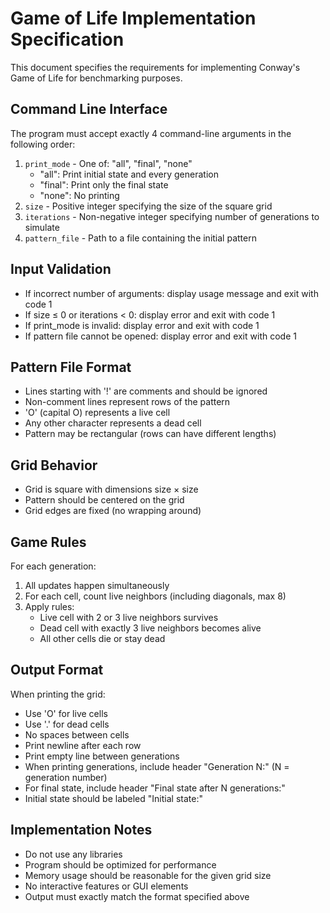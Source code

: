 # Game of Life Implementation Specification

This document specifies the requirements for implementing Conway's Game of Life for benchmarking purposes.

## Command Line Interface

The program must accept exactly 4 command-line arguments in the following order:
1. `print_mode` - One of: "all", "final", "none"
   - "all": Print initial state and every generation
   - "final": Print only the final state
   - "none": No printing
2. `size` - Positive integer specifying the size of the square grid
3. `iterations` - Non-negative integer specifying number of generations to simulate
4. `pattern_file` - Path to a file containing the initial pattern

## Input Validation

- If incorrect number of arguments: display usage message and exit with code 1
- If size ≤ 0 or iterations < 0: display error and exit with code 1
- If print_mode is invalid: display error and exit with code 1
- If pattern file cannot be opened: display error and exit with code 1

## Pattern File Format

- Lines starting with '!' are comments and should be ignored
- Non-comment lines represent rows of the pattern
- 'O' (capital O) represents a live cell
- Any other character represents a dead cell
- Pattern may be rectangular (rows can have different lengths)

## Grid Behavior

- Grid is square with dimensions size × size
- Pattern should be centered on the grid
- Grid edges are fixed (no wrapping around)

## Game Rules

For each generation:
1. All updates happen simultaneously
2. For each cell, count live neighbors (including diagonals, max 8)
3. Apply rules:
   - Live cell with 2 or 3 live neighbors survives
   - Dead cell with exactly 3 live neighbors becomes alive
   - All other cells die or stay dead

## Output Format

When printing the grid:
- Use 'O' for live cells
- Use '.' for dead cells
- No spaces between cells
- Print newline after each row
- Print empty line between generations
- When printing generations, include header "Generation N:" (N = generation number)
- For final state, include header "Final state after N generations:"
- Initial state should be labeled "Initial state:"

## Implementation Notes

- Do not use any libraries
- Program should be optimized for performance
- Memory usage should be reasonable for the given grid size
- No interactive features or GUI elements
- Output must exactly match the format specified above

